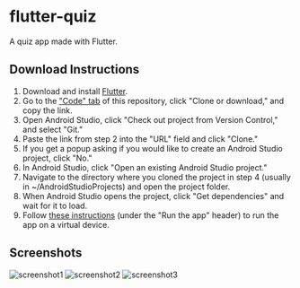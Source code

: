 # flutter-quiz
A quiz app made with Flutter.

## Download Instructions
1. Download and install [Flutter](http://flutter.dev/).
2. Go to the ["Code" tab](https://github.com/R-Taneja/flutter-quiz) of this repository, click "Clone or download," and copy the link.
3. Open Android Studio, click "Check out project from Version Control," and select "Git."
4. Paste the link from step 2 into the "URL" field and click "Clone."
5. If you get a popup asking if you would like to create an Android Studio project, click "No."
6. In Android Studio, click "Open an existing Android Studio project."
7. Navigate to the directory where you cloned the project in step 4 (usually in ~/AndroidStudioProjects) and open the project folder.
8. When Android Studio opens the project, click "Get dependencies" and wait for it to load.
9. Follow [these instructions](https://flutter.dev/docs/get-started/test-drive) (under the "Run the app" header) to run the app on a virtual device.

## Screenshots
![screenshot1](https://user-images.githubusercontent.com/47066511/66089786-af229600-e54e-11e9-897d-0a64adad21fd.png)
![screenshot2](https://user-images.githubusercontent.com/47066511/66089789-b184f000-e54e-11e9-9d53-6631b5c18fc1.png)
![screenshot3](https://user-images.githubusercontent.com/47066511/66089797-b47fe080-e54e-11e9-935a-c9c172f8c7b8.png)
